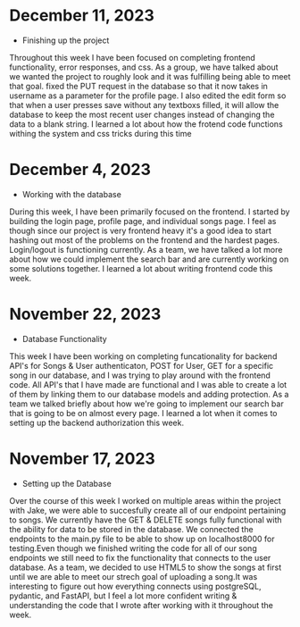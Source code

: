 # December 11, 2023

* Finishing up the project

Throughout this week I have been focused on completing frontend functionality, error responses, and css. As a group, we have talked about we wanted the project to roughly look and it was fulfilling being able to meet that goal. fixed the PUT request in the database so that it now takes in username as a parameter for the profile page. I also edited the edit form so that when a user presses save without any textboxs filled, it will allow the database to keep the most recent user changes instead of changing the data to a blank string. I learned a lot about how the frotend code functions withing the system and css tricks during this time

# December 4, 2023

* Working with the database

During this week, I have been primarily focused on the frontend. I started by building the login page, profile page, and individual songs page. I feel as though since our project is very frontend heavy it's a good idea to start hashing out most of the problems on the frontend and the hardest pages. Login/logout is functioning currently. As a team, we have talked a lot more about how we could implement the search bar and are currently working on some solutions together. I learned a lot about writing frontend code this week.


# November 22, 2023

* Database Functionality

This week I have been working on completing funcationality for backend API's for Songs & User authenticaton, POST for User, GET for a specific song in our database, and I was trying to play around with the frontend code. All API's that I have made are functional and I was able to create a lot of them by linking them to our database models and adding protection. As a team we talked briefly about how we're going to implement our search bar that is going to be on almost every page. I learned a lot when it comes to setting up the backend authorization this week.

# November 17, 2023

* Setting up the Database

Over the course of this week I worked on multiple areas within the project with Jake, we were able to succesfully create all of our endpoint pertaining to songs. We currently have the GET & DELETE songs fully functional with the ability for data to be stored in the database. We connected the endpoints to the main.py file to be able to show up on localhost8000 for testing.Even though we finished writing the code for all of our song endpoints we still need to fix the functionality that connects to the user database. As a team, we decided to use HTML5 to show the songs at first until we are able to meet our strech goal of uploading a song.It was interesting to figure out how everything connects using postgreSQL, pydantic, and FastAPI, but I feel a lot more confident writing & understanding the code that I wrote after working with it throughout the week.
